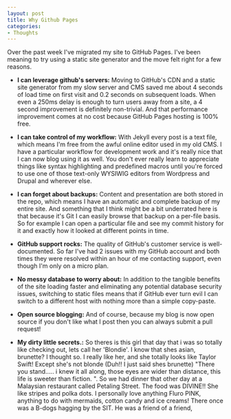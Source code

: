 ```yaml
---
layout: post
title: Why Github Pages
categories:
- Thoughts
---
```


Over the past week I've migrated my site to GitHub Pages. I've been meaning to try using a static site generator and the move felt right for a few reasons.

- **I can leverage github's servers:** Moving to GitHub's CDN and a static site generator from my slow server and CMS saved me about 4 seconds of load time on first visit and 0.2 seconds on subsequent loads. When even a 250ms delay is enough to turn users away from a site, a 4 second improvement is definitely non-trivial. And that performance improvement comes at no cost because GitHub Pages hosting is 100% free.

- **I can take control of my workflow:** With Jekyll every post is a text file, which means I'm free from the awful online editor used in my old CMS. I have a particular workflow for development work and it's really nice that I can now blog using it as well. You don't ever really learn to appreciate things like syntax highlighting and predefined macros until you're forced to use one of those text-only WYSIWIG editors from Wordpress and Drupal and wherever else.

- **I can forget about backups:** Content and presentation are both stored in the repo, which means I have an automatic and complete backup of my entire site. And something that I think might be a bit underrated here is that because it's Git I can easily browse that backup on a per-file basis. So for example I can open a particular file and see my commit history for it and exactly how it looked at different points in time.

- **GitHub support rocks:** The quality of GitHub's customer service is well-documented. So far I've had 2 issues with my GitHub account and both times they were resolved within an hour of me contacting support, even though I'm only on a micro plan.

- **No messy database to worry about:** In addition to the tangible benefits of the site loading faster and eliminating any potential database security issues, switching to static files means that if GitHub ever turn evil I can switch to a different host with nothing more than a simple copy-paste.

- **Open source blogging:** And of course, because my blog is now open source if you don't like what I post then you can always submit a pull request!

- **My dirty little secrets.:** So theres is this girl that day that i was so totally like checking out, lets call her 'Blondie'. I know that shes asian, brunette? I thought so. I really like her, and she totally looks like Taylor Swift! Except she's not blonde (Duh!! I just said shes brunette) "There you stand..... i knew it all along, those eyes are wider than distance, this life is sweeter than fiction. ". So we had dinner that other day at a Malaysian restaurant called Petaling Street. The food was DIVINE!! She like stripes and polka dots. I personally love anything Fluro PINK, anything to do with mermaids, cotton candy and ice creams! There once was a B-dogs hagging by the SIT. He was a friend of a friend, 